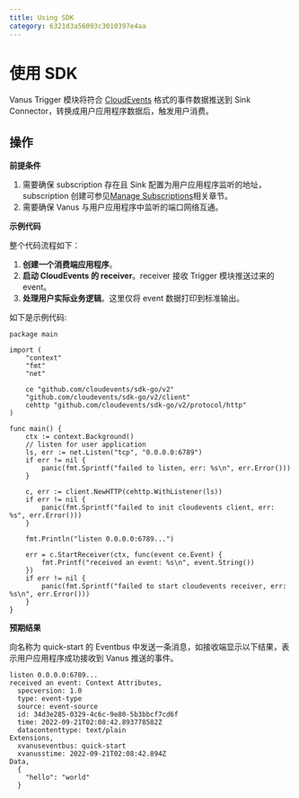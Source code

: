 ```yaml
---
title: Using SDK
category: 6321d3a56093c3010397e4aa
---
```


# 使用 SDK

Vanus Trigger 模块将符合 [CloudEvents](https://cloudevents.io/) 格式的事件数据推送到 Sink Connector，转换成用户应用程序数据后，触发用户消费。

## 操作

**前提条件**

1. 需要确保 subscription 存在且 Sink 配置为用户应用程序监听的地址，subscription 创建可参见[Manage Subscriptions](https://github.com/linkall-labs/docs/blob/main/user-manual/how-to/managing-subscription.md)相关章节。
2. 需要确保 Vanus 与用户应用程序中监听的端口网络互通。

**示例代码**

整个代码流程如下：
1. **创建一个消费端应用程序**。
2. **启动 CloudEvents 的 receiver**。receiver 接收 Trigger 模块推送过来的 event。
3. **处理用户实际业务逻辑**。这里仅将 event 数据打印到标准输出。

如下是示例代码:
```golang
package main

import (
	"context"
	"fmt"
	"net"

	ce "github.com/cloudevents/sdk-go/v2"
	"github.com/cloudevents/sdk-go/v2/client"
	cehttp "github.com/cloudevents/sdk-go/v2/protocol/http"
)

func main() {
	ctx := context.Background()
	// listen for user application
	ls, err := net.Listen("tcp", "0.0.0.0:6789")
	if err != nil {
		panic(fmt.Sprintf("failed to listen, err: %s\n", err.Error()))
	}

	c, err := client.NewHTTP(cehttp.WithListener(ls))
	if err != nil {
		panic(fmt.Sprintf("failed to init cloudevents client, err: %s", err.Error()))
	}

	fmt.Println("listen 0.0.0.0:6789...")

	err = c.StartReceiver(ctx, func(event ce.Event) {
		fmt.Printf("received an event: %s\n", event.String())
	})
	if err != nil {
		panic(fmt.Sprintf("failed to start cloudevents receiver, err: %s\n", err.Error()))
	}
}

```

**预期结果**

向名称为 quick-start 的 Eventbus 中发送一条消息，如接收端显示以下结果，表示用户应用程序成功接收到 Vanus 推送的事件。
```
listen 0.0.0.0:6789...
received an event: Context Attributes,
  specversion: 1.0
  type: event-type
  source: event-source
  id: 34d3e285-0329-4c6c-9e80-5b3bbcf7cd6f
  time: 2022-09-21T02:08:42.893778582Z
  datacontenttype: text/plain
Extensions,
  xvanuseventbus: quick-start
  xvanusstime: 2022-09-21T02:08:42.894Z
Data,
  {
    "hello": "world"
  }
```